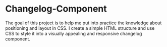 # Changelog-Component
The goal of this project is to help me put into practice the knowledge about positioning and layout in CSS. I create a simple HTML structure and use CSS to style it into a visually appealing and responsive changelog component.
